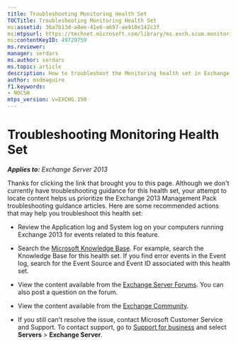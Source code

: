 ```yaml
---
title: Troubleshooting Monitoring Health Set
TOCTitle: Troubleshooting Monitoring Health Set
ms:assetid: 36a7b13d-a8ee-41e6-a697-ae910e142c2f
ms:mtpsurl: https://technet.microsoft.com/library/ms.exch.scom.monitoring(v=EXCHG.150)
ms:contentKeyID: 49720759
ms.reviewer:
manager: serdars
ms.author: serdars
ms.topic: article
description: How to troubleshoot the Monitoring health set in Exchange 2013
author: msdmaguire
f1.keywords:
- NOCSH
mtps_version: v=EXCHG.150
---
```


# Troubleshooting Monitoring Health Set

_**Applies to:** Exchange Server 2013_

Thanks for clicking the link that brought you to this page. Although we don't currently have troubleshooting guidance for this health set, your attempt to locate content helps us prioritize the Exchange 2013 Management Pack troubleshooting guidance articles. Here are some recommended actions that may help you troubleshoot this health set:

- Review the Application log and System log on your computers running Exchange 2013 for events related to this feature.

- Search the [Microsoft Knowledge Base](https://support.microsoft.com/). For example, search the Knowledge Base for this health set. If you find error events in the Event log, search for the Event Source and Event ID associated with this health set.

- View the content available from the [Exchange Server Forums](https://social.technet.microsoft.com/forums/office/home?category=exchangeserver). You can also post a question on the forum.

- View the content available from the [Exchange Community](https://techcommunity.microsoft.com/t5/exchange/ct-p/Exchange).

- If you still can't resolve the issue, contact Microsoft Customer Service and Support. To contact support, go to [Support for business](https://support.microsoft.com/supportforbusiness/productselection) and select **Servers** \> **Exchange Server**.
